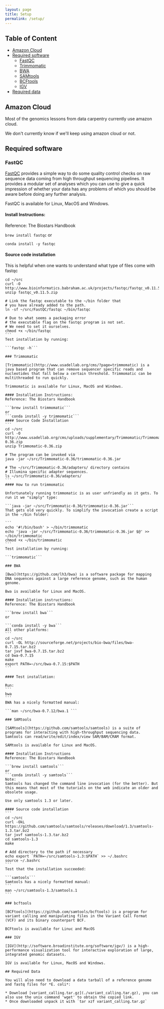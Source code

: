 ```yaml
---
layout: page
title: Setup
permalink: /setup/
---
```


## Table of Content

* [Amazon Cloud](#amazon-cloud)
* [Required software](#required-software)
    * [FastQC](#fastqc)
    * [Trimmomatic](#trimmomatic)
    * [BWA](#bwa)
    * [SAMtools](#samtools)
    * [BCFtools](#bcftools)
    * [IGV](#igv)
* [Required data](#required-data)

## Amazon Cloud

Most of the genomics lessons from data carpentry currently use amazon cloud.

We don't currently know if we'll keep using amazon cloud or not.

## Required software

### FastQC

[FastQC](http://www.bioinformatics.babraham.ac.uk/projects/fastqc/) provides a simple way to do some quality control checks on raw sequence data coming from high throughput sequencing pipelines. It provides a modular set of analyses which you can use to give a quick impression of whether your data has any problems of which you should be aware before doing any further analysis.

FastQC is available for Linux, MacOS and Windows.

#### Install Instructions:
Reference: The Biostars Handbook

```brew install fastqc```
or

```conda install -y fastqc```

#### Source code installation

This is helpful when one wants to understand what type of files come with fastqc
````
cd ~/src
curl -O http://www.bioinformatics.babraham.ac.uk/projects/fastqc/fastqc_v0.11.5.zip
unzip fastqc_v0.11.5.zip

# Link the fastqc executable to the ~/bin folder that
# you have already added to the path.
ln -sf ~/src/FastQC/fastqc ~/bin/fastqc

# Due to what seems a packaging error
# the executable flag on the fastqc program is not set.
# We need to set it ourselves.
chmod +x ~/bin/fastqc
```
Test installation by running:

```fastqc -h```

### Trimmomatic

[Trimmomatic](http://www.usadellab.org/cms/?page=trimmomatic) is a java based program that can remove sequencer specific reads and nucleotides that fall below a certain threshold. Trimmomatic can be multithreaded to run quickly.

Trimmomatic is available for Linux, MacOS and Windows.

#### Installation Instructions:
Reference: The Biostars Handbook

```brew install trimmomatic```
or
```conda install -y trimmomatic```
#### Source Code Installation
```
cd ~/src
curl -O http://www.usadellab.org/cms/uploads/supplementary/Trimmomatic/Trimmomatic-0.36.zip
unzip Trimmomatic-0.36.zip

# The program can be invoked via
java -jar ~/src/Trimmomatic-0.36/trimmomatic-0.36.jar

# The ~/src/Trimmomatic-0.36/adapters/ directory contains
# Illumina specific adapter sequences.
ls ~/src/Trimmomatic-0.36/adapters/
```
#### How to run trimmomatic

Unfortunately running trimmomatic is as user unfriendly as it gets. To run it we "simply" type:

```java -jar ~/src/Trimmomatic-0.36/trimmomatic-0.36.jar```
That gets old very quickly. To simplify the invocation create a script in the ~/bin folder:

```
echo '#!/bin/bash' > ~/bin/trimmomatic
echo 'java -jar ~/src/Trimmomatic-0.36/trimmomatic-0.36.jar $@' >> ~/bin/trimmomatic
chmod +x ~/bin/trimmomatic
```
Test installation by running:

```trimmomatic```

### BWA

[Bwa](https://github.com/lh3/bwa) is a software package for mapping DNA sequences against a large reference genome, such as the human genome.

Bwa is available for Linux and MacOS.

#### Installation instructions:
Reference: The Biostars Handbook

```brew install bwa```
or

```conda install -y bwa```
All other platforms:
```
cd ~/src
curl -OL http://sourceforge.net/projects/bio-bwa/files/bwa-0.7.15.tar.bz2
tar jxvf bwa-0.7.15.tar.bz2
cd bwa-0.7.15
make
export PATH=~/src/bwa-0.7.15:$PATH
```

#### Test installation:

Run:
```
bwa
```
BWA has a nicely formatted manual:

```man ~/src/bwa-0.7.12/bwa.1 ```

### SAMtools

[SAMtools](https://github.com/samtools/samtools) is a suite of programs for interacting with high-throughput sequencing data. Samtools can read/write/edit/index/view SAM/BAM/CRAM format.

SAMtools is available for Linux and MacOS.

#### Installation Instructions
Reference: The Biostars Handbook

```brew install samtools```
or
```conda install -y samtools```
Note:
Samtools has changed the command line invocation (for the better). But this means that most of the tutorials on the web indicate an older and obsolete usage.

Use only samtools 1.3 or later.

#### Source code installation
```
cd ~/src
curl -OkL https://github.com/samtools/samtools/releases/download/1.3/samtools-1.3.tar.bz2
tar jxvf samtools-1.3.tar.bz2
cd samtools-1.3
make

# Add directory to the path if necessary
echo export `PATH=~/src/samtools-1.3:$PATH` >> ~/.bashrc
source ~/.bashrc
```
Test that the installation succeeded:

```samtools```
Samtools has a nicely formatted manual:
```
man ~/src/samtools-1.3/samtools.1 
```

### bcftools

[BCFtools](https://github.com/samtools/bcftools) is a program for variant calling and manipulating files in the Variant Call Format (VCF) and its binary counterpart BCF.

BCFtools is available for Linuc and MacOS

### IGV

[IGV](http://software.broadinstitute.org/software/igv/) is a high-performance visualization tool for interactive exploration of large, integrated genomic datasets.

IGV is available for Linux, MacOS and Windows.

## Required Data

You will also need to download a data tarball of a reference genome and fastq files for *E. coli*:

* Download [variant_calling.tar.gz](./variant_calling.tar.gz), you can also use the unix command 'wget' to obtain the copied link.
* Once downloaded unpack it with `tar xzf variant_calling.tar.gz`
